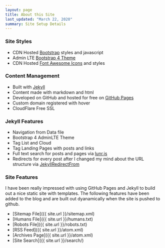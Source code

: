 ```yaml
---
layout: page
title: About this Site
last_updated: "March 22, 2020"
summary: Site Setup Details
---
```


### Site Styles

* CDN Hosted [Bootstrap](http://www.bootstrapcdn.com/) styles and javascript
* Admin LTE [Bootstrap 4 Theme](https://github.com/almasaeed2010/AdminLTE)
* CDN Hosted [Font Awesome Icons](http://www.bootstrapcdn.com/#fontawesome_tab) and styles

### Content Management

* Built with [Jekyll](http://jekyllrb.com)
* Content made with markdown and html
* Developed on GitHub and hosted for free on [GitHub Pages](https://pages.github.com)
* Custom domain registered with hover
* CloudFlare Free SSL

### Jekyll Features

* Navigation from Data file
* Bootstrap 4 AdminLTE Theme
* Tag List and Cloud
* Tag Landing Pages with posts and links
* Full text search for posts and pages via [lunr.js](http://lunrjs.com/)
* Redirects for every post after I changed my mind about the URL structure via [JekyllRedirectFrom](https://github.com/jekyll/jekyll-redirect-from)

### Site Features

I have been really impressed with using GitHub Pages and Jekyll to build out a nice static site with templates. The following features have been added to the blog and are built out dyanamically when the site is pushed to github.

* [Sitemap File]({{ site.url }}/sitemap.xml)
* [Humans File]({{ site.url }}/humans.txt)
* [Robots File]({{ site.url }}/robots.txt)
* [RSS Feed]({{ site.url }}/atom.xml)
* [Archives Page]({{ site.url }}/atom.xml)
* [Site Search]({{ site.url }}/search/)
